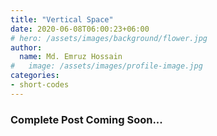 ```yaml
---
title: "Vertical Space"
date: 2020-06-08T06:00:23+06:00
# hero: /assets/images/background/flower.jpg
author:
  name: Md. Emruz Hossain
#   image: /assets/images/profile-image.jpg
categories:
- short-codes
---
```


### Complete Post Coming Soon...
